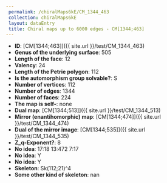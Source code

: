 ```yaml
--- 
 permalink: /chiralMaps6kE/CM_1344_463 
 collection: chiralMaps6kE
 layout: dataEntry
 title: Chiral maps up to 6000 edges - CM[1344;463]
---
```


- **ID**: [CM[1344;463]]({{ site.url }}/test/CM_1344_463)
- **Genus of the underlying surface**: 505
- **Length of the face**: 12
- **Valency**: 24
- **Length of the Petrie polygon**: 112
- **Is the automorphism group solvable?**: S
- **Number of vertices**: 112
- **Number of edges**: 1344
- **Number of faces**: 224
- **The map is self-**: none
- **Dual map**: [CM[1344;513]]({{ site.url }}/test/CM_1344_513)
- **Mirror (enantihomorphic) map**: [CM[1344;474]]({{ site.url }}/test/CM_1344_474)
- **Dual of the mirror image**: [CM[1344;535]]({{ site.url }}/test/CM_1344_535)
- **Z_q-Exponent?**: 8
- **No idea**:  17:18 13:472 7:17
- **No idea**: Y
- **No idea**: Y
- **Skeleton**: Sk(112;21)^4
- **Some other kind of skeleton**: nan
